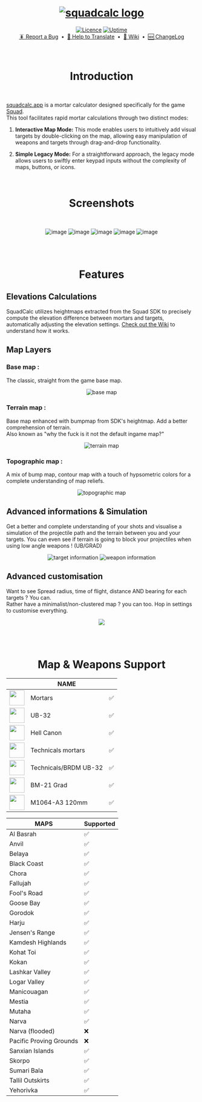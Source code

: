 
<h1 align="center">
    <a href="https://squadcalc.app">
      <img src="./src/img/github/logo.webp" alt="squadcalc logo">
    </a>
</h1>

<div align="center">
    <a href="https://github.com/sh4rkman/SquadCalc?tab=MIT-1-ov-file#readme">  
      <img src="https://img.shields.io/github/license/Naereen/StrapDown.js.svg?style=for-the-badge" alt="Licence"></a>
    <a href="https://squadcalc.app">
      <img src="https://up.sharkman.info/api/badge/3/uptime/24?style=for-the-badge" alt="Uptime">
    </a> 
</div>

<div align="center">
    <a href="https://github.com/sh4rkman/SquadCalc/issues/new">🪳 Report a Bug</a> &nbsp;&bull;&nbsp;
    <a href="https://github.com/sh4rkman/SquadCalc/wiki/Translating-SquadCalc"> 📜 Help to Translate</a> &nbsp;&bull;&nbsp;
    <a href="https://github.com/sh4rkman/SquadCalc/wiki">📖 Wiki</a> &nbsp;&bull;&nbsp;
    <a href="https://github.com/sh4rkman/SquadCalc/blob/master/CHANGELOG.md">🆕 ChangeLog</a>
</div>

</br>
</br>


# <div align="center">Introduction</div>

</br>


[squadcalc.app](https://squadcalc.app/) is a mortar calculator designed specifically for the game <a href="https://joinsquad.com/">Squad</a>.  
This tool facilitates rapid mortar calculations through two distinct modes:
1. **Interactive Map Mode:** This mode enables users to intuitively add visual targets by double-clicking on the map, allowing easy manipulation of weapons and targets through drag-and-drop functionality.

2. **Simple Legacy Mode:** For a straightforward approach, the legacy mode allows users to swiftly enter keypad inputs without the complexity of maps, buttons, or icons.
 


</br>
 
# <div align="center">Screenshots</div>

</br>

<div align="center">

  ![image](./src/img/github/desktop_ui_1.webp)
  ![image](./src/img/github/desktop_ui_2.webp)
  ![image](./src/img/github/desktop_ui_3.webp)
  ![image](./src/img/github/desktop_ui_4.webp)
  ![image](./src/img/github/desktop_ui_0.webp)

</div>

</br></br>

# <div align="center">Features</div>


## **Elevations Calculations**

SquadCalc utilizes heightmaps extracted from the Squad SDK to precisely compute the elevation difference between mortars and targets, automatically adjusting the elevation settings. [Check out the Wiki](https://github.com/sh4rkman/SquadCalc/wiki/Deducing-Altitude) to understand how it works.


## **Map Layers**

### Base map :
The classic, straight from the game base map.  

<div align="center">
  <picture>
    <img src="./src/img/github/basemap.webp" alt="base map">
  </picture>
</div>

### Terrain map :
Base map enhanced with bumpmap from SDK's heightmap. Add a better comprehension of terrain.  
Also known as "why the fuck is it not the default ingame map?"

<div align="center">
  <picture>
    <img src="./src/img/github/terrainmap.webp" alt="terrain map">
  </picture>
</div>

### Topographic map :
A mix of bump map, contour map with a touch of hypsometric colors for a complete understanding of map reliefs.

<div align="center">
  <picture>
    <img src="./src/img/github/topomap.webp" alt="topographic map">
  </picture>
</div>

## **Advanced informations & Simulation**

Get a better and complete understanding of your shots and visualise a simulation of the projectile path and the terrain between you and your targets. 
You can even see if terrain is going to block your projectiles when using low angle weapons ! (UB/GRAD) 

<div align="center">
  <picture>
    <img src="./src/img/github/simulation.webp" alt="target information">
  </picture>
  <picture>
    <img src="./src/img/github/weaponInformation.webp" alt="weapon information">
  </picture>
</div>

## **Advanced customisation**

Want to see Spread radius, time of flight, distance AND bearing for each targets ? You can.  
Rather have a minimalist/non-clustered map ? you can too. Hop in settings to customise everything.

<div align="center">
  <picture>
      <img src="./src/img/github/settings.webp">
  </picture>
</div>

</br></br>


# <div align="center">Map & Weapons Support</div>

|                                   |       **NAME**     |                                                    |
|-------------------------------------------------------------------|-----------------------|--------------------|
|<img height="40" src="./src/img/icons/mortar.png">                 | Mortars               |        ✅          |
|<img height="40" src="./src/img/icons/ub32_deployable.png">        | UB-32                 |        ✅          |
|<img height="40" src="./src/img/icons/hellcannon_white.png">       | Hell Canon            |        ✅          |
|<img height="40" src="./src/img/icons/technical_mortar_white.png"> | Technicals mortars    |        ✅          |
|<img height="40" src="./src/img/icons/ub32_white.png">             | Technicals/BRDM UB-32 |        ✅          |
|<img height="40" src="./src/img/icons/mlrs_white.png">             | BM-21 Grad            |        ✅          |
|<img height="40" src="./src/img/icons/m113a3_white.png">           | M1064-A3 120mm        |        ✅          |


| **MAPS**                    |      Supported               |
|-----------------------------|---------------------|
| Al Basrah                   |         ✅          |
| Anvil                       |         ✅          |
| Belaya                      |         ✅          |
| Black Coast                 |         ✅          |
| Chora                       |         ✅          |
| Fallujah                    |         ✅          |
| Fool's Road                 |         ✅          |
| Goose Bay                   |         ✅          |
| Gorodok                     |         ✅          |
| Harju                       |         ✅          |
| Jensen's Range              |         ✅          |
| Kamdesh Highlands           |         ✅          |
| Kohat Toi                   |         ✅          |
| Kokan                       |         ✅          |
| Lashkar Valley              |         ✅          |
| Logar Valley                |         ✅          |
| Manicouagan                 |         ✅          |
| Mestia                      |         ✅          |
| Mutaha                      |         ✅          |
| Narva                       |         ✅          |
| Narva (flooded)             |         ❌          |
| Pacific Proving Grounds     |         ❌          |
| Sanxian Islands             |         ✅          |
| Skorpo                      |         ✅          |
| Sumari Bala                 |         ✅          |
| Tallil Outskirts            |         ✅          |
| Yehorivka                   |         ✅          |
